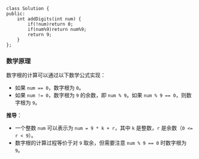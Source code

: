 ```
class Solution {
public:
    int addDigits(int num) {
        if(!num)return 0;
        if(num%9)return num%9;
        return 9;
    }
};
```

### **数学原理**

数字根的计算可以通过以下数学公式实现：

- 如果 `num == 0`，数字根为 `0`。
- 如果 `num != 0`，数字根为 `9` 的余数，即 `num % 9`。如果 `num % 9 == 0`，则数字根为 `9`。

**推导**：

- 一个整数 `num` 可以表示为 `num = 9 * k + r`，其中 `k` 是整数，`r` 是余数（`0 <= r < 9`）。
- 数字根的计算过程等价于对 `9` 取余，但需要注意 `num % 9 == 0` 时数字根为 `9`。

